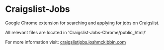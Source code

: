 Craigslist-Jobs
===============

Google Chrome extension for searching and applying for jobs on Craigslist.

All relevant files are located in 'Craigslist-Jobs-Chrome/public_html/' 

For more information visit: <a href="http://craigslistjobs.joshmckibbin.com">craigslistjobs.joshmckibbin.com</a>
